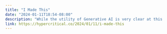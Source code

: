 ```yaml
---
title: "I Made This"
date: "2024-01-11T18:54-08:00"
description: "While the utility of Generative AI is very clear at this point, the moral, ethical, and legal questions surrounding it are decidedly less so."
link: https://hypercritical.co/2024/01/11/i-made-this
---
```


